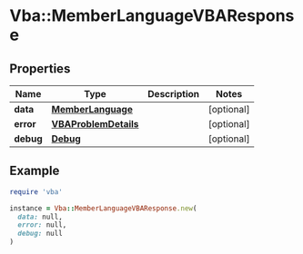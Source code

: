 # Vba::MemberLanguageVBAResponse

## Properties

| Name | Type | Description | Notes |
| ---- | ---- | ----------- | ----- |
| **data** | [**MemberLanguage**](MemberLanguage.md) |  | [optional] |
| **error** | [**VBAProblemDetails**](VBAProblemDetails.md) |  | [optional] |
| **debug** | [**Debug**](Debug.md) |  | [optional] |

## Example

```ruby
require 'vba'

instance = Vba::MemberLanguageVBAResponse.new(
  data: null,
  error: null,
  debug: null
)
```

